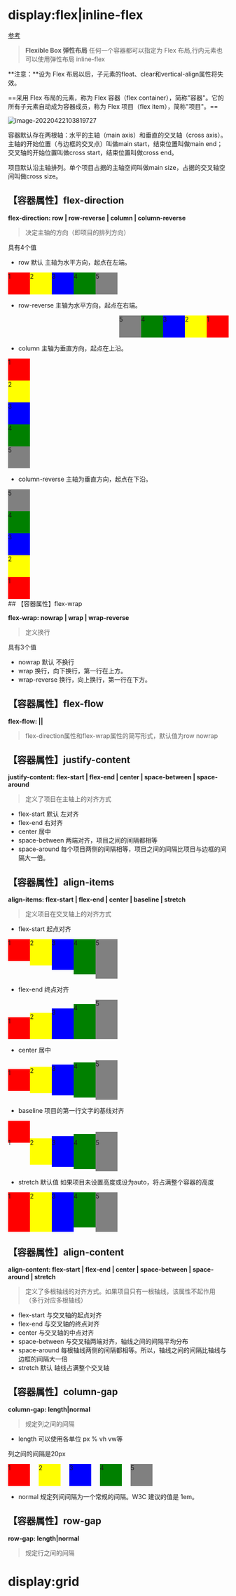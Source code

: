 # display:flex|inline-flex

[参考](http://ruanyifeng.com/blog/2015/07/flex-grammar.html)

>    **Flexible Box 弹性布局**  任何一个容器都可以指定为 Flex 布局,行内元素也可以使用弹性布局 inline-flex

**注意：**设为 Flex 布局以后，子元素的float、clear和vertical-align属性将失效。

==采用 Flex 布局的元素，称为 Flex 容器（flex container），简称"容器"。它的所有子元素自动成为容器成员，称为 Flex 项目（flex item），简称"项目"。==

![image-20220422103819727](https://pic-1255740060.cos.ap-shanghai.myqcloud.com/MarkDown/img/20220422103852.png)

容器默认存在两根轴：水平的主轴（main axis）和垂直的交叉轴（cross axis）。主轴的开始位置（与边框的交叉点）叫做main start，结束位置叫做main end；交叉轴的开始位置叫做cross start，结束位置叫做cross end。

项目默认沿主轴排列。单个项目占据的主轴空间叫做main size，占据的交叉轴空间叫做cross size。

## 【容器属性】flex-direction 

**flex-direction: row | row-reverse | column | column-reverse**

>    决定主轴的方向（即项目的排列方向）

具有4个值

+   row 默认 主轴为水平方向，起点在左端。

 <div style="display:flex;flex-direction:row">
        <div style="width:50px;height:50px;background:red">1</div>
        <div style="width:50px;height:50px;background:yellow">2</div>
        <div style="width:50px;height:50px;background:blue">3</div>
        <div style="width:50px;height:50px;background:green">4</div>
        <div style="width:50px;height:50px;background:gray">5</div>
    </div>

+   row-reverse 主轴为水平方向，起点在右端。

<div style="display:flex;flex-direction:row-reverse">
    <div style="width:50px;height:50px;background:red">1</div>
    <div style="width:50px;height:50px;background:yellow">2</div>
    <div style="width:50px;height:50px;background:blue">3</div>
    <div style="width:50px;height:50px;background:green">4</div>
    <div style="width:50px;height:50px;background:gray">5</div>
</div>

+   column 主轴为垂直方向，起点在上沿。

<div style="display:flex;flex-direction:column">
    <div style="width:50px;height:50px;background:red">1</div>
    <div style="width:50px;height:50px;background:yellow">2</div>
    <div style="width:50px;height:50px;background:blue">3</div>
    <div style="width:50px;height:50px;background:green">4</div>
    <div style="width:50px;height:50px;background:gray">5</div>
</div>

+   column-reverse 主轴为垂直方向，起点在下沿。

<div style="display:flex;flex-direction:column-reverse">
    <div style="width:50px;height:50px;background:red">1</div>
    <div style="width:50px;height:50px;background:yellow">2</div>
    <div style="width:50px;height:50px;background:blue">3</div>
    <div style="width:50px;height:50px;background:green">4</div>
    <div style="width:50px;height:50px;background:gray">5</div>
</div>
## 【容器属性】flex-wrap

**flex-wrap: nowrap | wrap | wrap-reverse**

>   定义换行

具有3个值

+   nowrap 	默认 不换行
+   wrap 换行，向下换行，第一行在上方。
+   wrap-reverse 换行，向上换行，第一行在下方。

## 【容器属性】flex-flow

 **flex-flow: <flex-direction> || <flex-wrap>**

>   flex-direction属性和flex-wrap属性的简写形式，默认值为row nowrap

## 【容器属性】justify-content

**justify-content: flex-start | flex-end | center | space-between | space-around**

>   定义了项目在主轴上的对齐方式

+    flex-start 默认 左对齐
+   flex-end 右对齐
+   center 居中
+   space-between 两端对齐，项目之间的间隔都相等
+   space-around 每个项目两侧的间隔相等，项目之间的间隔比项目与边框的间隔大一倍。



## 【容器属性】align-items

**align-items: flex-start | flex-end | center | baseline | stretch**

>   定义项目在交叉轴上的对齐方式

+   flex-start  起点对齐

 <div style="display:flex;align-items:flex-start">
        <div style="width:50px;height:50px;background:red">1</div>
        <div style="width:50px;height:60px;background:yellow">2</div>
        <div style="width:50px;height:70px;background:blue">3</div>
        <div style="width:50px;height:80px;background:green">4</div>
        <div style="width:50px;height:90px;background:gray">5</div>
    </div>

+   flex-end 终点对齐

 <div style="display:flex;align-items:flex-end">
        <div style="width:50px;height:50px;background:red">1</div>
        <div style="width:50px;height:60px;background:yellow">2</div>
        <div style="width:50px;height:70px;background:blue">3</div>
        <div style="width:50px;height:80px;background:green">4</div>
        <div style="width:50px;height:90px;background:gray">5</div>
    </div>

+   center 居中

 <div style="display:flex;align-items:center">
        <div style="width:50px;height:50px;background:red">1</div>
        <div style="width:50px;height:60px;background:yellow">2</div>
        <div style="width:50px;height:70px;background:blue">3</div>
        <div style="width:50px;height:80px;background:green">4</div>
        <div style="width:50px;height:90px;background:gray">5</div>
    </div>

+   baseline  项目的第一行文字的基线对齐

 <div style="display:flex;align-items:baseline">
        <div style="width:50px;height:50px;background:red;line-height:100px">1</div>
        <div style="width:50px;height:60px;background:yellow;line-height:20px">2</div>
        <div style="width:50px;height:70px;background:blue;line-height:30px">3</div>
        <div style="width:50px;height:80px;background:green;line-height:40px">4</div>
        <div style="width:50px;height:90px;background:gray;line-height:50px">5</div>
    </div>

+   stretch 默认值 如果项目未设置高度或设为auto，将占满整个容器的高度

 <div style="display:flex;align-items:stretch">
        <div style="width:50px;background:red">1</div>
        <div style="width:50px;background:yellow">2</div>
        <div style="width:50px;background:blue">3</div>
        <div style="width:50px;height:80px;background:green">4</div>
        <div style="width:50px;height:90px;background:gray">5</div>
    </div>

## 【容器属性】align-content

**align-content: flex-start | flex-end | center | space-between | space-around | stretch**

>   定义了多根轴线的对齐方式。如果项目只有一根轴线，该属性不起作用 （多行对应多根轴线）

+   flex-start 与交叉轴的起点对齐
+   flex-end 与交叉轴的终点对齐
+   center  与交叉轴的中点对齐
+    space-between 与交叉轴两端对齐，轴线之间的间隔平均分布
+   space-around 每根轴线两侧的间隔都相等。所以，轴线之间的间隔比轴线与边框的间隔大一倍
+   stretch 默认 轴线占满整个交叉轴

## 【容器属性】column-gap

**column-gap: length|normal**

>   规定列之间的间隔

+   length 可以使用各单位 px % vh vw等

列之间的间隔是20px

 <div style="display:flex;column-gap:20px">
        <div style="width:50px;height:50px;background:red">1</div>
        <div style="width:50px;height:50px;background:yellow">2</div>
        <div style="width:50px;height:50px;background:blue">3</div>
        <div style="width:50px;height:50px;background:green">4</div>
        <div style="width:50px;height:50px;background:gray">5</div>
    </div>

+   normal 规定列间间隔为一个常规的间隔。W3C 建议的值是 1em。

## 【容器属性】row-gap

**row-gap: length|normal**

>   规定行之间的间隔



# display:grid

